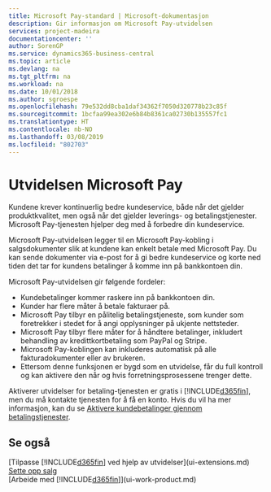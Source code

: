 ```yaml
---
title: Microsoft Pay-standard | Microsoft-dokumentasjon
description: Gir informasjon om Microsoft Pay-utvidelsen
services: project-madeira
documentationcenter: ''
author: SorenGP
ms.service: dynamics365-business-central
ms.topic: article
ms.devlang: na
ms.tgt_pltfrm: na
ms.workload: na
ms.date: 10/01/2018
ms.author: sgroespe
ms.openlocfilehash: 79e532dd8cba1daf34362f7050d320778b23c85f
ms.sourcegitcommit: 1bcfaa99ea302e6b84b8361ca02730b135557fc1
ms.translationtype: HT
ms.contentlocale: nb-NO
ms.lasthandoff: 03/08/2019
ms.locfileid: "802703"
---
```

# <a name="the-microsoft-pay-extension"></a>Utvidelsen Microsoft Pay
Kundene krever kontinuerlig bedre kundeservice, både når det gjelder produktkvalitet, men også når det gjelder leverings- og betalingstjenester. Microsoft Pay-tjenesten hjelper deg med å forbedre din kundeservice.

Microsoft Pay-utvidelsen legger til en Microsoft Pay-kobling i salgsdokumenter slik at kundene kan enkelt betale med Microsoft Pay. Du kan sende dokumenter via e-post for å gi bedre kundeservice og korte ned tiden det tar for kundens betalinger å komme inn på bankkontoen din.

Microsoft Pay-utvidelsen gir følgende fordeler:
- Kundebetalinger kommer raskere inn på bankkontoen din.
- Kunder har flere måter å betale fakturaer på.
- Microsoft Pay tilbyr en pålitelig betalingstjeneste, som kunder som foretrekker i stedet for å angi opplysninger på ukjente nettsteder.
- Microsoft Pay tilbyr flere måter for å håndtere betalinger, inkludert behandling av kredittkortbetaling som PayPal og Stripe.
- Microsoft Pay-koblingen kan inkluderes automatisk på alle fakturadokumenter eller av brukeren.
- Ettersom denne funksjonen er bygd som en utvidelse, får du full kontroll og kan aktivere den når og hvis forretningsprosessene trenger dette.

Aktiverer utvidelser for betaling-tjenesten er gratis i [!INCLUDE[d365fin](includes/d365fin_md.md)], men du må kontakte tjenesten for å få en konto. Hvis du vil ha mer informasjon, kan du se [Aktivere kundebetalinger gjennom betalingstjenester](sales-how-enable-payment-service-extensions.md).

## <a name="see-also"></a>Se også
[Tilpasse [!INCLUDE[d365fin](includes/d365fin_md.md)] ved hjelp av utvidelser](ui-extensions.md)  
[Sette opp salg](sales-setup-sales.md)  
[Arbeide med [!INCLUDE[d365fin](includes/d365fin_md.md)]](ui-work-product.md)
